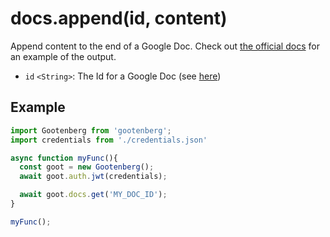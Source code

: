 # docs.append(id, content)

Append content to the end of a Google Doc. Check out [the official docs](https://developers.google.com/docs/api/reference/rest/v1/documents/get) for an example of the output.

- `id` `<String>`: The Id for a Google Doc (see [here](../README.md#usage))

## Example
```javascript
import Gootenberg from 'gootenberg';
import credentials from './credentials.json'

async function myFunc(){
  const goot = new Gootenberg();
  await goot.auth.jwt(credentials);

  await goot.docs.get('MY_DOC_ID');
}

myFunc();
```
